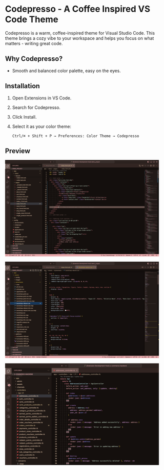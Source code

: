 # Codepresso - A Coffee Inspired VS Code Theme
Codepresso is a warm, coffee-inspired theme for Visual Studio Code. This theme brings a cozy vibe to your workspace and helps you focus on what matters - writing great code.

## Why Codepresso?
- Smooth and balanced color palette, easy on the eyes.

## Installation
1. Open Extensions in VS Code.
2. Search for Codepresso.
3. Click Install.
4. Select it as your color theme:
   
    ```
    Ctrl/⌘ + Shift + P → Preferences: Color Theme → Codepresso
    ```

## Preview
![Codepresso Preview](preview2.png)

![Codepresso Preview](preview3.png)

![Codepresso Preview](preview4.png)
